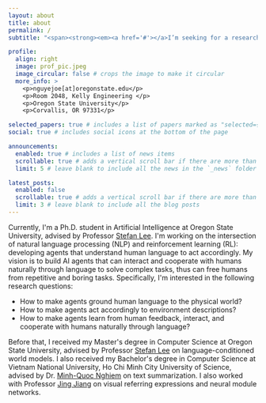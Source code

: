 ```yaml
---
layout: about
title: about
permalink: /
subtitle: "<span><strong><em><a href='#'></a>I’m seeking for a research scientist/engineering intern about NLP/RL in summer 2026. Feel free to contact me. Thank you!</em></strong></span>"

profile:
  align: right
  image: prof_pic.jpeg
  image_circular: false # crops the image to make it circular
  more_info: >
    <p>nguyejoe[at]oregonstate.edu</p>
    <p>Room 2048, Kelly Engineering </p>
    <p>Oregon State University</p>
    <p>Corvallis, OR 97331</p>

selected_papers: true # includes a list of papers marked as "selected={true}"
social: true # includes social icons at the bottom of the page

announcements:
  enabled: true # includes a list of news items
  scrollable: true # adds a vertical scroll bar if there are more than 3 news items
  limit: 5 # leave blank to include all the news in the `_news` folder

latest_posts:
  enabled: false
  scrollable: true # adds a vertical scroll bar if there are more than 3 new posts items
  limit: 3 # leave blank to include all the blog posts
---
```


<style>
article {
  text-align: justify !important;
}
</style>

Currently, I'm a Ph.D. student in Artificial Intelligence at Oregon State University, advised by Professor [Stefan Lee](https://web.engr.oregonstate.edu/~leestef/). I'm working on the intersection of natural language processing (NLP) and reinforcement learning (RL): developing agents that understand human language to act accordingly. My vision is to build AI agents that can interact and cooperate with humans naturally through language to solve complex tasks, thus can free humans from repetitive and boring tasks. Specifically, I'm interested in the following research questions:

- How to make agents ground human language to the physical world?
- How to make agents act accordingly to environment descriptions?
- How to make agents learn from human feedback, interact, and cooperate with humans naturally through language?

Before that, I received my Master's degree in Computer Science at Oregon State University, advised by Professor [Stefan Lee](https://web.engr.oregonstate.edu/~leestef/) on language-conditioned world models. I also received my Bachelor's degree in Computer Science at Vietnam National University, Ho Chi Minh City University of Science, advised by Dr. [Minh-Quoc Nghiem](https://scholar.google.com/citations?user=fCsNZTcAAAAJ&hl=en) on text summarization. I also worked with Professor [Jing Jiang](https://comp.anu.edu.au/people/jing-jiang/) on visual referring expressions and neural module networks.
